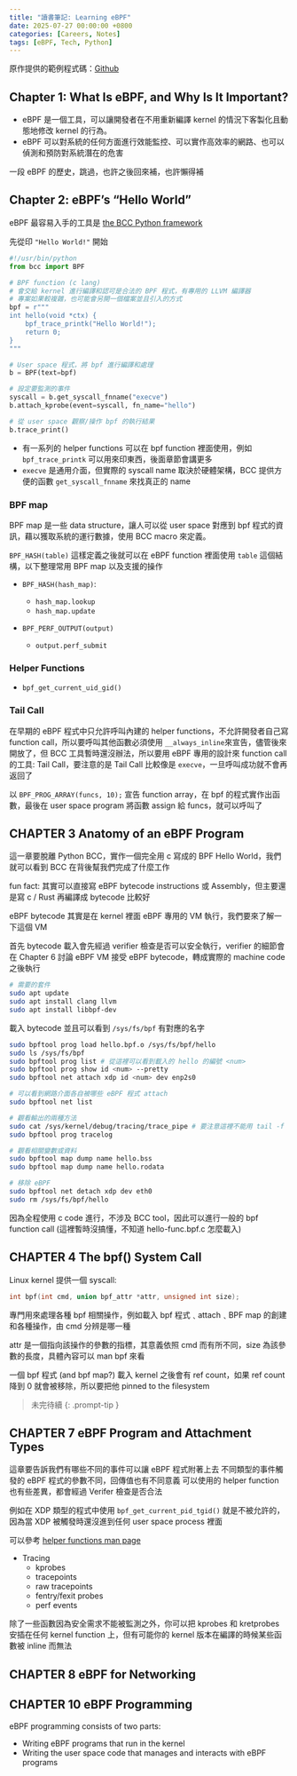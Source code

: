 ```yaml
---
title: "讀書筆記: Learning eBPF"
date: 2025-07-27 00:00:00 +0800
categories: [Careers, Notes]
tags: [eBPF, Tech, Python]
---
```


原作提供的範例程式碼：[Github](https://github.com/lizrice/learning-ebpf/tree/main)

## Chapter 1: What Is eBPF, and Why Is It Important?

- eBPF 是一個工具，可以讓開發者在不用重新編譯 kernel 的情況下客製化且動態地修改 kernel 的行為。
- eBPF 可以對系統的任何方面進行效能監控、可以實作高效率的網路、也可以偵測和預防對系統潛在的危害

一段 eBPF 的歷史，跳過，也許之後回來補，也許懶得補

## Chapter 2: eBPF’s “Hello World”

eBPF 最容易入手的工具是 [the BCC Python framework](https://github.com/iovisor/bcc)

先從印 `"Hello World!"` 開始

```py
#!/usr/bin/python  
from bcc import BPF

# BPF function (c lang)
# 會交給 kernel 進行編譯和認可是合法的 BPF 程式，有專用的 LLVM 編譯器
# 專案如果較複雜，也可能會另開一個檔案並且引入的方式
bpf = r"""
int hello(void *ctx) {
    bpf_trace_printk("Hello World!");
    return 0;
}
"""

# User space 程式，將 bpf 進行編譯和處理
b = BPF(text=bpf)

# 設定要監測的事件
syscall = b.get_syscall_fnname("execve")
b.attach_kprobe(event=syscall, fn_name="hello")

# 從 user space 觀察/操作 bpf 的執行結果
b.trace_print()

```

- 有一系列的 helper functions 可以在 bpf function 裡面使用，例如 `bpf_trace_printk` 可以用來印東西，後面章節會講更多
- `execve` 是通用介面，但實際的 syscall name 取決於硬體架構，BCC 提供方便的函數 `get_syscall_fnname` 來找真正的 name

### BPF map

BPF map 是一些 data structure，讓人可以從 user space 對應到 bpf 程式的資訊，藉以獲取系統的運行數據，使用 BCC macro 來定義。

`BPF_HASH(table)` 這樣定義之後就可以在 eBPF function 裡面使用 `table` 這個結構，以下整理常用 BPF map 以及支援的操作

- `BPF_HASH(hash_map)`:
    - `hash_map.lookup`
    - `hash_map.update`

- `BPF_PERF_OUTPUT(output)`
    - `output.perf_submit`

### Helper Functions

- `bpf_get_current_uid_gid()`

### Tail Call

在早期的 eBPF 程式中只允許呼叫內建的 helper functions，不允許開發者自己寫 function call，所以要呼叫其他函數必須使用 `__always_inline`來宣告，儘管後來開放了，但 BCC 工具暫時還沒辦法，所以要用 eBPF 專用的設計來 function call 的工具: Tail Call，要注意的是 Tail Call 比較像是 `execve`，一旦呼叫成功就不會再返回了

以 `BPF_PROG_ARRAY(funcs, 10);` 宣告 function array，在 bpf 的程式實作出函數，最後在 user space program 將函數 assign 給 funcs，就可以呼叫了


## CHAPTER 3 Anatomy of an eBPF Program

這一章要脫離 Python BCC，實作一個完全用 c 寫成的 BPF Hello World，我們就可以看到 BCC 在背後幫我們完成了什麼工作

fun fact: 其實可以直接寫 eBPF bytecode instructions 或 Assembly，但主要還是寫 c / Rust 再編譯成 bytecode 比較好


eBPF bytecode 其實是在 kernel 裡面 eBPF 專用的 VM 執行，我們要來了解一下這個 VM

首先 bytecode 載入會先經過 verifier 檢查是否可以安全執行，verifier 的細節會在 Chapter 6 討論
eBPF VM 接受 eBPF bytecode，轉成實際的 machine code 之後執行



```sh
# 需要的套件
sudo apt update
sudo apt install clang llvm
sudo apt install libbpf-dev
```

載入 bytecode 並且可以看到 `/sys/fs/bpf` 有對應的名字
```sh
sudo bpftool prog load hello.bpf.o /sys/fs/bpf/hello
sudo ls /sys/fs/bpf
sudo bpftool prog list # 從這裡可以看到載入的 hello 的編號 <num>
sudo bpftool prog show id <num> --pretty
sudo bpftool net attach xdp id <num> dev enp2s0

# 可以看到網路介面各自被哪些 eBPF 程式 attach
sudo bpftool net list

# 觀看輸出的兩種方法
sudo cat /sys/kernel/debug/tracing/trace_pipe # 要注意這裡不能用 tail -f 
sudo bpftool prog tracelog

# 觀看相關變數或資料
sudo bpftool map dump name hello.bss
sudo bpftool map dump name hello.rodata

# 移除 eBPF
sudo bpftool net detach xdp dev eth0
sudo rm /sys/fs/bpf/hello
```

因為全程使用 c code 進行，不涉及 BCC tool，因此可以進行一般的 bpf function call (這裡暫時沒搞懂，不知道 hello-func.bpf.c 怎麼載入)


## CHAPTER 4 The bpf() System Call

Linux kernel 提供一個 syscall: 
```c
int bpf(int cmd, union bpf_attr *attr, unsigned int size);
```
專門用來處理各種 bpf 相關操作，例如載入 bpf 程式﹑attach﹑BPF map 的創建和各種操作，由 cmd 分辨是哪一種

attr 是一個指向該操作的參數的指標，其意義依照 cmd 而有所不同，size 為該參數的長度，具體內容可以 man bpf 來看

一個 bpf 程式 (and bpf map?) 載入 kernel 之後會有 ref count，如果 ref count 降到 0 就會被移除，所以要把他 pinned to the filesystem



> 未完待續
{: .prompt-tip }
## CHAPTER 7 eBPF Program and Attachment Types

這章要告訴我們有哪些不同的事件可以讓 eBPF 程式附著上去
不同類型的事件觸發的 eBPF 程式的參數不同，回傳值也有不同意義
可以使用的 helper function 也有些差異，都會經過 Verifer 檢查是否合法

例如在 XDP 類型的程式中使用 `bpf_get_current_pid_tgid()` 就是不被允許的，因為當 XDP 被觸發時還沒進到任何 user space process 裡面

可以參考 [helper functions man page](https://man7.org/linux/man-pages/man7/bpf-helpers.7.html)

- Tracing
    - kprobes
    - tracepoints
    - raw tracepoints
    - fentry/fexit probes
    - perf events

除了一些函數因為安全需求不能被監測之外，你可以把 kprobes 和 kretprobes 安插在任何 kernel function 上，但有可能你的 kernel 版本在編譯的時候某些函數被 inline 而無法


## CHAPTER 8 eBPF for Networking

## CHAPTER 10 eBPF Programming


eBPF programming consists of two parts:
- Writing eBPF programs that run in the kernel
- Writing the user space code that manages and interacts with eBPF programs